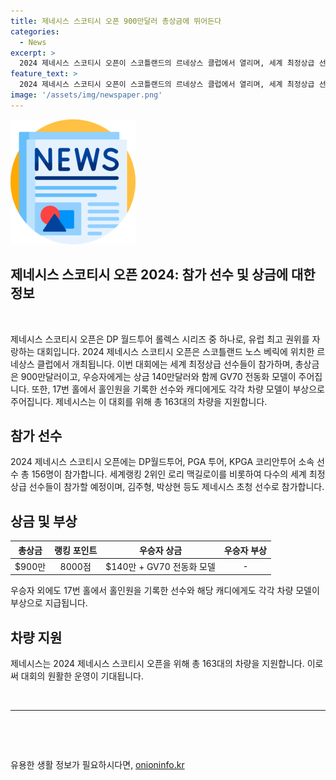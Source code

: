 ```yaml
---
title: 제네시스 스코티시 오픈 900만달러 총상금에 뛰어든다
categories:
  - News
excerpt: >
  2024 제네시스 스코티시 오픈이 스코틀랜드의 르네상스 클럽에서 열리며, 세계 최정상급 선수들이 참가한다. 이번 대회는 DP월드투어, PGA투어, KPGA코리안투어 소속 선수 156명이 참가하며, 상금 900만달러와 랭킹 포인트 8000점이 걸려있다. 로리 맥길로이, 김주형, 박상현 등이 참가하여 관심을 끌고 있으며, 우승자에게는 상금 140만달러와 제네시스 차량이 부상으로 제공된다. 17번 홀에서 홀인원을 기록한 선수와 캐디에게도 제네시스 차량이 부상으로 주어진다.
feature_text: >
  2024 제네시스 스코티시 오픈이 스코틀랜드의 르네상스 클럽에서 열리며, 세계 최정상급 선수들이 참가한다. 이번 대회는 DP월드투어, PGA투어, KPGA코리안투어 소속 선수 156명이 참가하며, 상금 900만달러와 랭킹 포인트 8000점이 걸려있다. 로리 맥길로이, 김주형, 박상현 등이 참가하여 관심을 끌고 있으며, 우승자에게는 상금 140만달러와 제네시스 차량이 부상으로 제공된다. 17번 홀에서 홀인원을 기록한 선수와 캐디에게도 제네시스 차량이 부상으로 주어진다.
image: '/assets/img/newspaper.png'
---
```


<p><img src="/assets/img/newspaper.png" alt="kimp 속보" /></p>

<h2>제네시스 스코티시 오픈 2024: 참가 선수 및 상금에 대한 정보</h2>

<p data-ke-size="size16">&nbsp;</p>

<p>제네시스 스코티시 오픈은 DP 월드투어 롤렉스 시리즈 중 하나로, 유럽 최고 권위를 자랑하는 대회입니다. 2024 제네시스 스코티시 오픈은 스코틀랜드 노스 베릭에 위치한 르네상스 클럽에서 개최됩니다. 이번 대회에는 세계 최정상급 선수들이 참가하며, 총상금은 900만달러이고, 우승자에게는 상금 140만달러와 함께 GV70 전동화 모델이 주어집니다. 또한, 17번 홀에서 홀인원을 기록한 선수와 캐디에게도 각각 차량 모델이 부상으로 주어집니다. 제네시스는 이 대회를 위해 총 163대의 차량을 지원합니다.</p></p>

<h2 data-ke-size="size26">참가 선수</h2>

<p data-ke-size="size16">2024 제네시스 스코티시 오픈에는 DP월드투어, PGA 투어, KPGA 코리안투어 소속 선수 총 156명이 참가합니다. 세계랭킹 2위인 로리 맥길로이를 비롯하여 다수의 세계 최정상급 선수들이 참가할 예정이며, 김주형, 박상현 등도 제네시스 초청 선수로 참가합니다.</p>

<h2 data-ke-size="size26">상금 및 부상</h2>

<table>
<thead>
<tr>
<th style="text-align: center;"><b>총상금</b></th>
<th style="text-align: center;"><b>랭킹 포인트</b></th>
<th style="text-align: center;"><b>우승자 상금</b></th>
<th style="text-align: center;"><b>우승자 부상</b></th>
</tr>
</thead>
<tbody>
<tr>
<td style="text-align: center;">$900만</td>
<td style="text-align: center;">8000점</td>
<td style="text-align: center;">$140만 + GV70 전동화 모델</td>
<td style="text-align: center;">-<br /></td>
</tr>
</tbody>
</table>

<p data-ke-size="size16">우승자 외에도 17번 홀에서 홀인원을 기록한 선수와 해당 캐디에게도 각각 차량 모델이 부상으로 지급됩니다.</p>

<h2 data-ke-size="size26">차량 지원</h2>

<p data-ke-size="size16">제네시스는 2024 제네시스 스코티시 오픈을 위해 총 163대의 차량을 지원합니다. 이로써 대회의 원활한 운영이 기대됩니다.</p>

<p data-ke-size="size16">&nbsp;</p>

<hr>

<p data-ke-size="size16">&nbsp;</p>

<p data-ke-size="size16">&nbsp;</p>
유용한 생활 정보가 필요하시다면, <a href="https://onioninfo.kr" rel="dofollow">onioninfo.kr</a>


